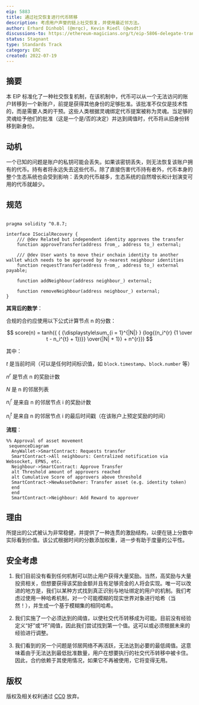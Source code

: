 ```yaml
---
eip: 5883
title: 通过社交恢复进行代币转移
description: 考虑用户声誉的链上社交恢复，并使用最近邻方法。
author: Erhard Dinhobl (@mrqc), Kevin Riedl (@wsdt)
discussions-to: https://ethereum-magicians.org/t/eip-5806-delegate-transaction/11409
status: Stagnant
type: Standards Track
category: ERC
created: 2022-07-19
---
```


## 摘要

本 EIP 标准化了一种社交恢复机制，在该机制中，代币可以从一个无法访问的账户转移到一个新账户，前提是获得其他身份的足够批准。该批准不仅仅是技术性的，而是需要人类的干预。这些人类根据灵魂绑定代币提案被称为灵魂。当足够的灵魂给予他们的批准（这是一个是/否的决定）并达到阈值时，代币将从旧身份转移到新身份。

## 动机

一个已知的问题是账户的私钥可能会丢失。如果该密钥丢失，则无法恢复该账户拥有的代币。持有者将永远失去这些代币。除了直接伤害代币持有者外，代币本身的整个生态系统也会受到影响：丢失的代币越多，生态系统的自然增长和计划演变可用的代币就越少。

## 规范

```solidity

pragma solidity ^0.8.7;

interface ISocialRecovery {
    /// @dev Related but independent identity approves the transfer
    function approveTransfer(address from_, address to_) external;

    /// @dev User wants to move their onchain identity to another wallet which needs to be approved by n-nearest neighbour identities
    function requestTransfer(address from_, address to_) external payable;

    function addNeighbour(address neighbour_) external;

    function removeNeighbour(address neighbour_) external;
}
```

**其背后的数学**：

合规的合约应使用以下公式计算节点 n 的分数：

$$ score(n) = tanh({ { {\displaystyle\sum_{i = 1}^{|N|} } {log{(n_i^{r} {1 \over t - n_i^{t} + 1})}} \over{|N| + 1}} + n^{r}}) $$

其中：

$t$ 是当前时间（可以是任何时间标识值，如 `block.timestamp`、`block.number` 等）

$n^{r}$ 是节点 n 的奖励计数

$N$ 是 n 的邻居列表

$n_i^{r}$ 是来自 n 的邻居节点 i 的奖励计数

$n_i^{t}$ 是来自 n 的邻居节点 i 的最后时间戳（在该账户上预定奖励的时间）


**流程**：

```mermaid
%% Approval of asset movement
 sequenceDiagram
  AnyWallet->SmartContract: Requests transfer
  SmartContract->All neighbours: Centralized notification via Websocket, EPNS, etc.
  Neighbour->SmartContract: Approve Transfer
  alt Threshold amount of approvers reached
  alt Cumulative Score of approvers above threshold
  SmartContract->NewAssetOwner: Transfer asset (e.g. identity token)
  end
  end
  SmartContract->Neighbour: Add Reward to approver
```


## 理由

所提出的公式被认为非常稳健，并提供了一种连贯的激励结构，以便在链上分数中实际看到价值。该公式根据时间的分数添加权重，进一步有助于度量的公平性。 


## 安全考虑


1) 我们目前没有看到任何机制可以防止用户获得大量奖励。当然，高奖励与大量投资相关，但想要获得该奖励金额并且有足够资金的人将会实现。唯一可以改进的地方是，我们以某种方式找到真正识别与地址绑定的用户的机制。我们考虑过使用一种哈希机制，对一个可能模糊的现实世界对象进行哈希（当然！），并生成一个基于模糊集的相同哈希。

2) 我们实施了一个必须达到的阈值，以使社交代币转移成为可能。目前没有经验定义“好”或“坏”阈值，因此我们尝试找到第一个值。这可以或必须根据未来的经验进行调整。

3) 我们看到的另一个问题是邻居网络不再活跃，无法达到必要的最低阈值。这意味着由于无法达到最低批准数量，用户在想要执行的社交代币转移中被卡住。因此，合约依赖于其使用情况，如果它不再被使用，它将变得无用。

## 版权

版权及相关权利通过 [CC0](../LICENSE.md) 放弃。